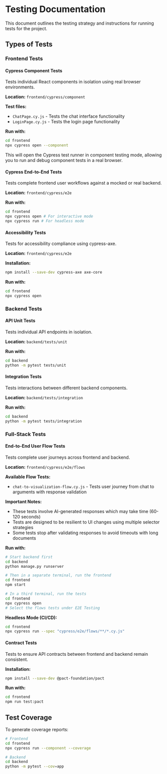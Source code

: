 # Testing Documentation

This document outlines the testing strategy and instructions for running tests for the project.

## Types of Tests

### Frontend Tests

#### Cypress Component Tests
Tests individual React components in isolation using real browser environments.

**Location:** `frontend/cypress/component`

**Test files:**
- `ChatPage.cy.js` - Tests the chat interface functionality
- `LoginPage.cy.js` - Tests the login page functionality

**Run with:**
```bash
cd frontend
npx cypress open --component
```

This will open the Cypress test runner in component testing mode, allowing you to run and debug component tests in a real browser.


#### Cypress End-to-End Tests
Tests complete frontend user workflows against a mocked or real backend.

**Location:** `frontend/cypress/e2e`

**Run with:**
```bash
cd frontend
npx cypress open # For interactive mode
npx cypress run # For headless mode
```

#### Accessibility Tests
Tests for accessibility compliance using cypress-axe.

**Location:** `frontend/cypress/e2e`

**Installation:**
```bash
npm install --save-dev cypress-axe axe-core
```

**Run with:**
```bash
cd frontend
npx cypress open
```

### Backend Tests

#### API Unit Tests
Tests individual API endpoints in isolation.

**Location:** `backend/tests/unit`

**Run with:**
```bash
cd backend
python -m pytest tests/unit
```

#### Integration Tests
Tests interactions between different backend components.

**Location:** `backend/tests/integration`

**Run with:**
```bash
cd backend
python -m pytest tests/integration
```

### Full-Stack Tests

#### End-to-End User Flow Tests
Tests complete user journeys across frontend and backend.

**Location:** `frontend/cypress/e2e/flows`

**Available Flow Tests:**
- `chat-to-visualization-flow.cy.js` - Tests user journey from chat to arguments with response validation


**Important Notes:**
- These tests involve AI-generated responses which may take time (60-120 seconds)
- Tests are designed to be resilient to UI changes using multiple selector strategies
- Some tests stop after validating responses to avoid timeouts with long documents

**Run with:**
```bash
# Start backend first
cd backend
python manage.py runserver

# Then in a separate terminal, run the frontend
cd frontend
npm start

# In a third terminal, run the tests
cd frontend
npx cypress open
# Select the flows tests under E2E Testing
```

**Headless Mode (CI/CD):**
```bash
cd frontend
npx cypress run --spec "cypress/e2e/flows/**/*.cy.js"
```

#### Contract Tests
Tests to ensure API contracts between frontend and backend remain consistent.

**Installation:**
```bash
npm install --save-dev @pact-foundation/pact
```

**Run with:**
```bash
cd frontend
npm run test:pact
```



## Test Coverage

To generate coverage reports:

```bash
# Frontend
cd frontend
npx cypress run --component --coverage

# Backend
cd backend
python -m pytest --cov=app
```

